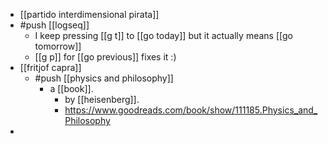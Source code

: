 - [[partido interdimensional pirata]]
- #push [[logseq]]
	- I keep pressing [[g t]] to [[go today]] but it actually means [[go tomorrow]]
	- [[g p]] for [[go previous]] fixes it :)
- [[fritjof capra]]
	- #push [[physics and philosophy]]
		- a [[book]].
			- by [[heisenberg]].
			- https://www.goodreads.com/book/show/111185.Physics_and_Philosophy
-